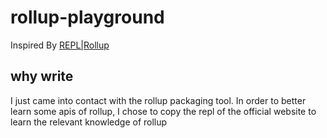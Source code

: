 # rollup-playground

Inspired By [REPL|Rollup](https://rollupjs.org/repl/)

## why write

I just came into contact with the rollup packaging tool. In order to better learn some apis of rollup, I chose to copy the repl of the official website to learn the relevant knowledge of rollup
